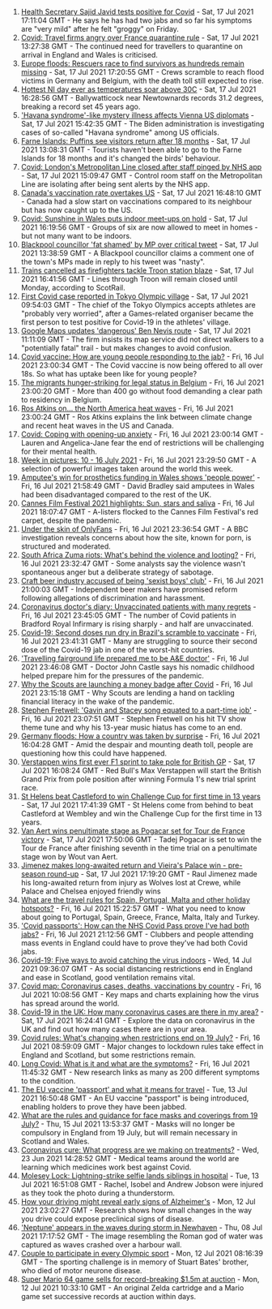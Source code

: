 1. [Health Secretary Sajid Javid tests positive for Covid](https://www.bbc.co.uk/news/uk-57874744) - Sat, 17 Jul 2021 17:11:04 GMT - He says he has had two jabs and so far his symptoms are "very mild" after he felt "groggy" on Friday.
2. [Covid: Travel firms angry over France quarantine rule](https://www.bbc.co.uk/news/uk-57874167) - Sat, 17 Jul 2021 13:27:38 GMT - The continued need for travellers to quarantine on arrival in England and Wales is criticised.
3. [Europe floods: Rescuers race to find survivors as hundreds remain missing](https://www.bbc.co.uk/news/world-europe-57871308) - Sat, 17 Jul 2021 17:20:55 GMT - Crews scramble to reach flood victims in Germany and Belgium, with the death toll still expected to rise.
4. [Hottest NI day ever as temperatures soar above 30C](https://www.bbc.co.uk/news/uk-northern-ireland-57875732) - Sat, 17 Jul 2021 16:28:56 GMT - Ballywatticock near Newtownards records 31.2 degrees, breaking a record set 45 years ago.
5. ['Havana syndrome'-like mystery illness affects Vienna US diplomats](https://www.bbc.co.uk/news/world-europe-57875322) - Sat, 17 Jul 2021 15:42:35 GMT - The Biden administration is investigating cases of so-called "Havana syndrome" among US officials.
6. [Farne Islands: Puffins see visitors return after 18 months](https://www.bbc.co.uk/news/uk-57873055) - Sat, 17 Jul 2021 13:08:31 GMT - Tourists haven't been able to go to the Farne Islands for 18 months and it's changed the birds' behaviour.
7. [Covid: London's Metropolitan Line closed after staff pinged by NHS app](https://www.bbc.co.uk/news/uk-england-london-57874404) - Sat, 17 Jul 2021 15:09:47 GMT - Control room staff on the Metropolitan Line are isolating after being sent alerts by the NHS app.
8. [Canada's vaccination rate overtakes US](https://www.bbc.co.uk/news/world-us-canada-57869947) - Sat, 17 Jul 2021 16:48:10 GMT - Canada had a slow start on vaccinations compared to its neighbour but has now caught up to the US.
9. [Covid: Sunshine in Wales puts indoor meet-ups on hold](https://www.bbc.co.uk/news/uk-wales-57875082) - Sat, 17 Jul 2021 16:19:56 GMT - Groups of six are now allowed to meet in homes - but not many want to be indoors.
10. [Blackpool councillor 'fat shamed' by MP over critical tweet](https://www.bbc.co.uk/news/uk-england-lancashire-57873811) - Sat, 17 Jul 2021 13:38:59 GMT - A Blackpool councillor claims a comment one of the town's MPs made in reply to his tweet was "nasty".
11. [Trains cancelled as firefighters tackle Troon station blaze](https://www.bbc.co.uk/news/uk-scotland-glasgow-west-57874972) - Sat, 17 Jul 2021 16:41:56 GMT - Lines through Troon will remain closed until Monday, according to ScotRail.
12. [First Covid case reported in Tokyo Olympic village](https://www.bbc.co.uk/sport/olympics/57872739) - Sat, 17 Jul 2021 09:54:03 GMT - The chief of the Tokyo Olympics accepts athletes are "probably very worried", after a Games-related organiser became the first person to test positive for Covid-19 in the athletes' village.
13. [Google Maps updates 'dangerous' Ben Nevis route](https://www.bbc.co.uk/news/uk-scotland-highlands-islands-57873330) - Sat, 17 Jul 2021 11:11:09 GMT - The firm insists its map service did not direct walkers to a "potentially fatal" trail - but makes changes to avoid confusion.
14. [Covid vaccine: How are young people responding to the jab?](https://www.bbc.co.uk/news/uk-england-london-57845115) - Fri, 16 Jul 2021 23:00:34 GMT - The Covid vaccine is now being offered to all over 18s. So what has uptake been like for young people?
15. [The migrants hunger-striking for legal status in Belgium](https://www.bbc.co.uk/news/world-europe-57867823) - Fri, 16 Jul 2021 23:00:20 GMT - More than 400 go without food demanding a clear path to residency in Belgium.
16. [Ros Atkins on… the North America heat waves](https://www.bbc.co.uk/news/world-57868135) - Fri, 16 Jul 2021 23:00:24 GMT - Ros Atkins explains the link between climate change and recent heat waves in the US and Canada.
17. [Covid: Coping with opening-up anxiety](https://www.bbc.co.uk/news/health-57869257) - Fri, 16 Jul 2021 23:00:14 GMT - Lauren and Angelica-Jane fear the end of restrictions will be challenging for their mental health.
18. [Week in pictures: 10 - 16 July 2021](https://www.bbc.co.uk/news/in-pictures-57853779) - Fri, 16 Jul 2021 23:29:50 GMT - A selection of powerful images taken around the world this week.
19. [Amputee's win for prosthetics funding in Wales shows 'people power'](https://www.bbc.co.uk/news/uk-wales-57866765) - Fri, 16 Jul 2021 21:58:49 GMT - David Bradley said amputees in Wales had been disadvantaged compared to the rest of the UK.
20. [Cannes Film Festival 2021 highlights: Sun, stars and saliva](https://www.bbc.co.uk/news/entertainment-arts-57864015) - Fri, 16 Jul 2021 18:07:47 GMT - A-listers flocked to the Cannes Film Festival's red carpet, despite the pandemic.
21. [Under the skin of OnlyFans](https://www.bbc.co.uk/news/uk-57269939) - Fri, 16 Jul 2021 23:36:54 GMT - A BBC investigation reveals concerns about how the site, known for porn, is structured and moderated.
22. [South Africa Zuma riots: What's behind the violence and looting?](https://www.bbc.co.uk/news/world-africa-57860998) - Fri, 16 Jul 2021 23:32:47 GMT - Some analysts say the violence wasn't spontaneous anger but a deliberate strategy of sabotage.
23. [Craft beer industry accused of being 'sexist boys' club'](https://www.bbc.co.uk/news/business-57719831) - Fri, 16 Jul 2021 21:00:03 GMT - Independent beer makers have promised reform following allegations of discrimination and harassment.
24. [Coronavirus doctor's diary: Unvaccinated patients with many regrets](https://www.bbc.co.uk/news/stories-57866661) - Fri, 16 Jul 2021 23:45:05 GMT - The number of Covid patients in Bradford Royal Infirmary is rising sharply - and half are unvaccinated.
25. [Covid-19: Second doses run dry in Brazil's scramble to vaccinate](https://www.bbc.co.uk/news/world-latin-america-57819263) - Fri, 16 Jul 2021 23:41:31 GMT - Many are struggling to source their second dose of the Covid-19 jab in one of the worst-hit countries.
26. ['Travelling fairground life prepared me to be A&E doctor'](https://www.bbc.co.uk/news/uk-england-sussex-57643707) - Fri, 16 Jul 2021 23:46:08 GMT - Doctor John Castle says his nomadic childhood helped prepare him for the pressures of the pandemic.
27. [Why the Scouts are launching a money badge after Covid](https://www.bbc.co.uk/news/business-57863156) - Fri, 16 Jul 2021 23:15:18 GMT - Why Scouts are lending a hand on tackling financial literacy in the wake of the pandemic.
28. [Stephen Fretwell: 'Gavin and Stacey song equated to a part-time job'](https://www.bbc.co.uk/news/entertainment-arts-57812272) - Fri, 16 Jul 2021 23:07:51 GMT - Stephen Fretwell on his hit TV show theme tune and why his 13-year music hiatus has come to an end.
29. [Germany floods: How a country was taken by surprise](https://www.bbc.co.uk/news/world-europe-57867773) - Fri, 16 Jul 2021 16:04:28 GMT - Amid the despair and mounting death toll, people are questioning how this could have happened.
30. [Verstappen wins first ever F1 sprint to take pole for British GP](https://www.bbc.co.uk/sport/formula1/57875745) - Sat, 17 Jul 2021 16:08:24 GMT - Red Bull's Max Verstappen will start the British Grand Prix from pole position after winning Formula 1's new trial sprint race.
31. [St Helens beat Castleford to win Challenge Cup for first time in 13 years](https://www.bbc.co.uk/sport/rugby-league/57828390) - Sat, 17 Jul 2021 17:41:39 GMT - St Helens come from behind to beat Castleford at Wembley and win the Challenge Cup for the first time in 13 years.
32. [Van Aert wins penultimate stage as Pogacar set for Tour de France victory](https://www.bbc.co.uk/sport/cycling/57855539) - Sat, 17 Jul 2021 17:50:06 GMT - Tadej Pogacar is set to win the Tour de France after finishing seventh in the time trial on a penultimate stage won by Wout van Aert.
33. [Jimenez makes long-awaited return and Vieira's Palace win - pre-season round-up](https://www.bbc.co.uk/sport/football/57869739) - Sat, 17 Jul 2021 17:19:20 GMT - Raul Jimenez made his long-awaited return from injury as Wolves lost at Crewe, while Palace and Chelsea enjoyed friendly wins
34. [What are the travel rules for Spain, Portugal, Malta and other holiday hotspots?](https://www.bbc.co.uk/news/explainers-56997931) - Fri, 16 Jul 2021 15:22:57 GMT - What you need to know about going to Portugal, Spain, Greece, France, Malta, Italy and Turkey.
35. ['Covid passports': How can the NHS Covid Pass prove I've had both jabs?](https://www.bbc.co.uk/news/explainers-55718553) - Fri, 16 Jul 2021 21:12:56 GMT - Clubbers and people attending mass events in England could have to prove they've had both Covid jabs.
36. [Covid-19: Five ways to avoid catching the virus indoors](https://www.bbc.co.uk/news/explainers-53917432) - Wed, 14 Jul 2021 09:36:07 GMT - As social distancing restrictions end in England and ease in Scotland, good ventilation remains vital.
37. [Covid map: Coronavirus cases, deaths, vaccinations by country](https://www.bbc.co.uk/news/world-51235105) - Fri, 16 Jul 2021 10:08:56 GMT - Key maps and charts explaining how the virus has spread around the world.
38. [Covid-19 in the UK: How many coronavirus cases are there in my area?](https://www.bbc.co.uk/news/uk-51768274) - Sat, 17 Jul 2021 16:24:41 GMT - Explore the data on coronavirus in the UK and find out how many cases there are in your area.
39. [Covid rules: What's changing when restrictions end on 19 July?](https://www.bbc.co.uk/news/explainers-52530518) - Fri, 16 Jul 2021 08:59:09 GMT - Major changes to lockdown rules take effect in England and Scotland, but some restrictions remain.
40. [Long Covid: What is it and what are the symptoms?](https://www.bbc.co.uk/news/health-57833394) - Fri, 16 Jul 2021 11:45:32 GMT - New research links as many as 200 different symptoms to the condition.
41. [The EU vaccine 'passport' and what it means for travel](https://www.bbc.co.uk/news/explainers-57665765) - Tue, 13 Jul 2021 16:50:48 GMT - An EU vaccine "passport" is being introduced, enabling holders to prove they have been jabbed.
42. [What are the rules and guidance for face masks and coverings from 19 July?](https://www.bbc.co.uk/news/health-51205344) - Thu, 15 Jul 2021 13:53:37 GMT - Masks will no longer be compulsory in England from 19 July, but will remain necessary in Scotland and Wales.
43. [Coronavirus cure: What progress are we making on treatments?](https://www.bbc.co.uk/news/health-52354520) - Wed, 23 Jun 2021 14:28:52 GMT - Medical teams around the world are learning which medicines work best against Covid.
44. [Molesey Lock: Lightning-strike selfie lands siblings in hospital](https://www.bbc.co.uk/news/uk-england-london-57825759) - Tue, 13 Jul 2021 16:51:08 GMT - Rachel, Isobel and Andrew Jobson were injured as they took the photo during a thunderstorm.
45. [How your driving might reveal early signs of Alzheimer's](https://www.bbc.co.uk/news/business-57670006) - Mon, 12 Jul 2021 23:02:27 GMT - Research shows how small changes in the way you drive could expose preclinical signs of disease.
46. ['Neptune' appears in the waves during storm in Newhaven](https://www.bbc.co.uk/news/uk-england-sussex-57770547) - Thu, 08 Jul 2021 17:17:52 GMT - The image resembling the Roman god of water was captured as waves crashed over a harbour wall.
47. [Couple to participate in every Olympic sport](https://www.bbc.co.uk/news/uk-england-bristol-57698186) - Mon, 12 Jul 2021 08:16:39 GMT - The sporting challenge is in memory of Stuart Bates' brother, who died of motor neurone disease.
48. [Super Mario 64 game sells for record-breaking $1.5m at auction](https://www.bbc.co.uk/news/technology-57804089) - Mon, 12 Jul 2021 10:33:10 GMT - An original Zelda cartridge and a Mario game set successive records at auction within days.
